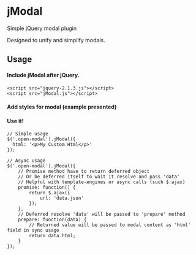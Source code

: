 # jModal
Simple jQuery modal plugin

Designed to unify and simplify modals.

## Usage
#### Include jModal after jQuery.

    <script src="jquery-2.1.3.js"></script>
    <script src="jModal.js"></script>

#### Add styles for modal (example presented)
#### Use it!

    // Simple usage
    $('.open-modal').jModal({
      html: '<p>My Custom Html</p>'
    });

    // Async usage
    $('.open-modal').jModal({
    	// Promise method have to return deferred object
        // Or be deferred itself to wait it resolve and pass 'data'
        // Helpful with template-engines or async calls (such $.ajax)
        promise: function() {
        	return $.ajax({
            	url: 'data.json'
            });
        },
        // Deferred resolve 'data' will be passed to 'prepare' method
        prepare: function(data) {
        	// Returned value will be passed to modal content as 'html' field in sync usage
        	return data.html;
        }
    });
	
